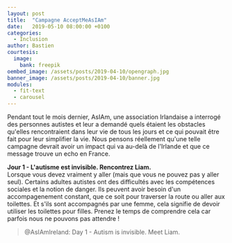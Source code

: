 ```yaml
---
layout: post
title:  "Campagne AcceptMeAsIAm"
date:   2019-05-10 08:00:00 +0100
categories:
  - Inclusion
author: Bastien
courtesis:
  image:
    bank: freepik
oembed_image: /assets/posts/2019-04-10/opengraph.jpg
banner_image: /assets/posts/2019-04-10/banner.jpg
modules:
  - fit-text
  - carousel
---
```


Pendant tout le mois dernier, AsIAm, une association Irlandaise a interrogé des personnes autistes et leur a demandé quels étaient les obstacles qu'elles rencontraient dans leur vie de tous les jours et ce qui pouvait être fait pour leur simplifier la vie.
Nous pensons réellement qu'une telle campagne devrait avoir un impact qui va au-delà de l'Irlande et que ce message trouve un echo en France.


<div class="center">
<amp-carousel width="600" height="1100" layout="intrinsic" type="slides" class="white" id="carousel" on="slideChange: carousel-selector.toggle(index=event.index, value=true), carousel-preview.goToSlide(index=event.index)">
 <div class="slide">
  <amp-fit-text width="600" height="400" layout="responsive" max-font-size="17">
   <strong>Jour 1 - L'autisme est invisible. Rencontrez Liam.</strong><br />
   Lorsque vous devez vraiment y aller (mais que vous ne pouvez pas y aller seul).
   Certains adultes autistes ont des difficultés avec les compétences sociales et la notion de danger.
Ils peuvent avoir besoin d'un accompagenement constant, que ce soit pour traverser la route ou aller aux toilettes.
Et s'ils sont accompagnés par une femme, cela signifie de devoir utiliser les toilettes pour filles.
Prenez le temps de comprendre cela car parfois nous ne pouvons pas attendre&nbsp;!
  </amp-fit-text>
  <amp-twitter width="600" height="700" data-tweetid="1113414191283671041"><blockquote placeholder>
   @AsIAmIreland: Day 1 - Autism is invisible. Meet Liam.
   </blockquote></amp-twitter>
 </div>
</amp-carousel>
</div>
